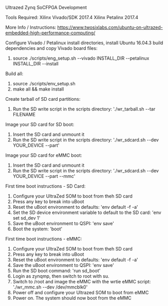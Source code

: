 Ultrazed Zynq SoCFPGA Development

Tools Required:
Xilinx Vivado/SDK 2017.4
Xilinx Petalinx 2017.4

More Info / Instructions:
https://www.twosixlabs.com/ubuntu-on-ultrazed-embedded-high-performance-computing/

Configure Vivado / Petalinux install directories, install Ubuntu 16.04.3 build dependencies and copy Vivado board files:
1. source ./scripts/eng_setup.sh --vivado INSTALL_DIR --petalinux INSTALL_DIR --install

Build all:
1. source ./scripts/env_setup.sh
2. make all && make install

Create tarball of SD card partitions:
1. Run the SD write script in the scripts directory: './wr_tarball.sh --tar FILENAME

Image your SD card for SD boot:
1. Insert the SD card and unmount it
2. Run the SD write script in the scripts directory: './wr_sdcard.sh --dev YOUR_DEVICE --part'

Image your SD card for eMMC boot:
1. Insert the SD card and unmount it
2. Run the SD write script in the scripts directory: './wr_sdcard.sh --dev YOUR_DEVICE --part --mmc'

First time boot instructions - SD Card:
1. Configure your UltraZed SOM to boot from theh SD card
2. Press any key to break into uBoot
3. Reset the uBoot environment to defaults: 'env default -f -a'
4. Set the SD device environment variable to default to the SD card: 'env set sd_dev 1'
5. Save the uBoot environment to QSPI: 'env save'
6. Boot the system: 'boot'

First time boot instructions - eMMC:
1. Configure your UltraZed SOM to boot from theh SD card
2. Press any key to break into uBoot
3. Reset the uBoot environment to defaults: 'env default -f -a'
4. Save the uBoot environment to QSPI: 'env save'
5. Run the SD boot command: 'run sd_boot'
6. Login as zynqmp, then switch to root with su.
7. Switch to /root and image the eMMC with the wrtie eMMC script: './wr_mmc.sh --dev /dev/mmcblk0'
8. Power off and configure your Ultrazed SOM to boot from eMMC
9. Power on.  The system should now boot from the eMMC
